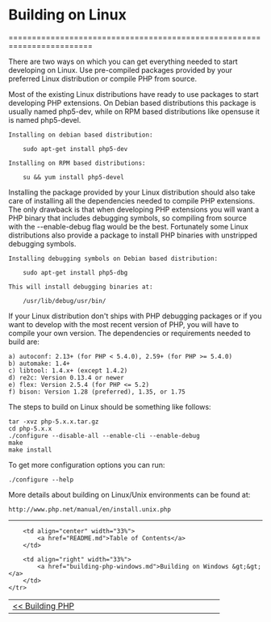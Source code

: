 # Building on Linux
========================================================================

There are two ways on which you can get everything needed to start
developing on Linux. Use pre-compiled packages provided by your preferred
Linux distribution or compile PHP from source.

Most of the existing Linux distributions have ready to use packages to
start developing PHP extensions. On Debian based distributions this
package is usually named php5-dev, while on RPM based distributions
like opensuse it is named php5-devel.
	
	Installing on debian based distribution:
	
		sudo apt-get install php5-dev

	Installing on RPM based distributions:
	
		su && yum install php5-devel
	
Installing the package provided by your Linux distribution should 
also take care of installing all the dependencies needed to compile PHP 
extensions. The only drawback is that when developing PHP extensions 
you will want a PHP binary that includes debugging symbols, so compiling
from source with the --enable-debug flag would be the best. Fortunately 
some Linux distributions also provide a package to install PHP binaries
with unstripped debugging symbols.

	Installing debugging symbols on Debian based distribution:
	
		sudo apt-get install php5-dbg
		
	This will install debugging binaries at:
	
		/usr/lib/debug/usr/bin/
		
If your Linux distribution don't ships with PHP debugging packages or
if you want to develop with the most recent version of PHP, you will 
have to compile your own version. The dependencies or requirements 
needed to build are:

	a) autoconf: 2.13+ (for PHP < 5.4.0), 2.59+ (for PHP >= 5.4.0)
	b) automake: 1.4+
	c) libtool: 1.4.x+ (except 1.4.2)
	d) re2c: Version 0.13.4 or newer
	e) flex: Version 2.5.4 (for PHP <= 5.2)
	f) bison: Version 1.28 (preferred), 1.35, or 1.75
	
The steps to build on Linux should be something like follows:

	tar -xvz php-5.x.x.tar.gz
	cd php-5.x.x
	./configure --disable-all --enable-cli --enable-debug
	make
	make install
	
To get more configuration options you can run:

	./configure --help

More details about building on Linux/Unix environments can be found at:	

	http://www.php.net/manual/en/install.unix.php
    
------------------------------------------------------------------------
<table style="width: 100%;">
    <tr>
        <td align="left" width="33%">
            <a href="building-php.md">&lt;&lt; Building PHP</a>
        </td>
        
        <td align="center" width="33%">
            <a href="README.md">Table of Contents</a>
        </td>
        
        <td align="right" width="33%">
            <a href="building-php-windows.md">Building on Windows &gt;&gt;</a>
        </td>
    </tr>
</table>
